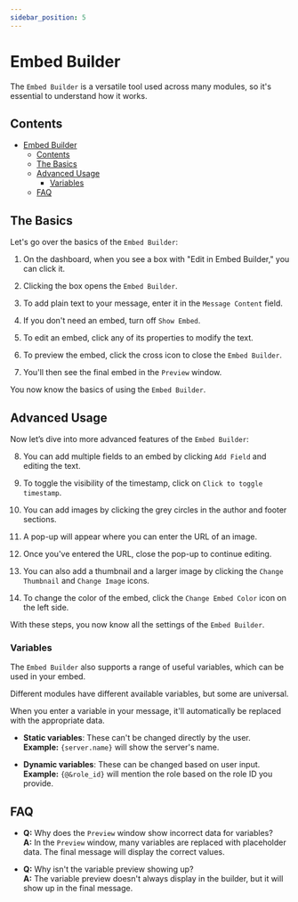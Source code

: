 ```yaml
---
sidebar_position: 5
---
```


# Embed Builder

The `Embed Builder` is a versatile tool used across many modules, so it's essential to understand how it works.

## Contents

- [Embed Builder](#embed-builder)
  - [Contents](#contents)
  - [The Basics](#the-basics)
  - [Advanced Usage](#advanced-usage)
    - [Variables](#variables)
  - [FAQ](#faq)

## The Basics

Let's go over the basics of the `Embed Builder`:

1. On the dashboard, when you see a box with "Edit in Embed Builder," you can click it.
2. Clicking the box opens the `Embed Builder`.<br/>
   <!-- ![Embed Builder Interface](./img/EmbedBuilder-Full.png) -->

3. To add plain text to your message, enter it in the `Message Content` field.

4. If you don't need an embed, turn off `Show Embed`.<br/>
   <!-- ![Show Embed Option](./img/EmbedBuilder-Show.png) -->

5. To edit an embed, click any of its properties to modify the text.<br/>
   <!-- ![Text Editing Example](./modules/img/MessageSender-EnterMsg.png) -->

6. To preview the embed, click the cross icon to close the `Embed Builder`.<br/>
   <!-- ![Cross Icon](./img/EmbedBuilder-Cross.png) -->

7. You'll then see the final embed in the `Preview` window.<br/>
   <!-- ![Preview Window](./img/EmbedBuilder-Preview.png) -->

You now know the basics of using the `Embed Builder`.

## Advanced Usage

Now let’s dive into more advanced features of the `Embed Builder`:

8. You can add multiple fields to an embed by clicking `Add Field` and editing the text.

9. To toggle the visibility of the timestamp, click on `Click to toggle timestamp`.<br/>
   <!-- ![Toggle Timestamp](./img/EmbedBuilder-ToggleTime.png) -->

10. You can add images by clicking the grey circles in the author and footer sections.<br/>
    <!-- ![Grey Circle](./img/EmbedBuilder-Circle.png) -->

11. A pop-up will appear where you can enter the URL of an image.<br/>
    <!-- ![URL Pop-up](./img/EmbedBuilder-URL.png) -->

12. Once you've entered the URL, close the pop-up to continue editing.

13. You can also add a thumbnail and a larger image by clicking the `Change Thumbnail` and `Change Image` icons.<br/>
    <!-- ![Thumbnail and Image Icons](./img/EmbedBuilder-Images.png) -->

14. To change the color of the embed, click the `Change Embed Color` icon on the left side.<br/>
    <!-- ![Change Color Icon](./img/EmbedBuilder-Color.png) -->

With these steps, you now know all the settings of the `Embed Builder`.

### Variables

The `Embed Builder` also supports a range of useful variables, which can be used in your embed.

Different modules have different available variables, but some are universal.<br/>
<!-- ![Basic Variables](./img/EmbedBuilder-Variables.png) -->

When you enter a variable in your message, it'll automatically be replaced with the appropriate data. 

- **Static variables**: These can't be changed directly by the user.  
  **Example:** `{server.name}` will show the server's name.
  
- **Dynamic variables**: These can be changed based on user input.  
  **Example:** `{@&role_id}` will mention the role based on the role ID you provide.

## FAQ

- **Q:** Why does the `Preview` window show incorrect data for variables?<br/>
  **A:** In the `Preview` window, many variables are replaced with placeholder data. The final message will display the correct values.

- **Q:** Why isn't the variable preview showing up?<br/>
  **A:** The variable preview doesn't always display in the builder, but it will show up in the final message.